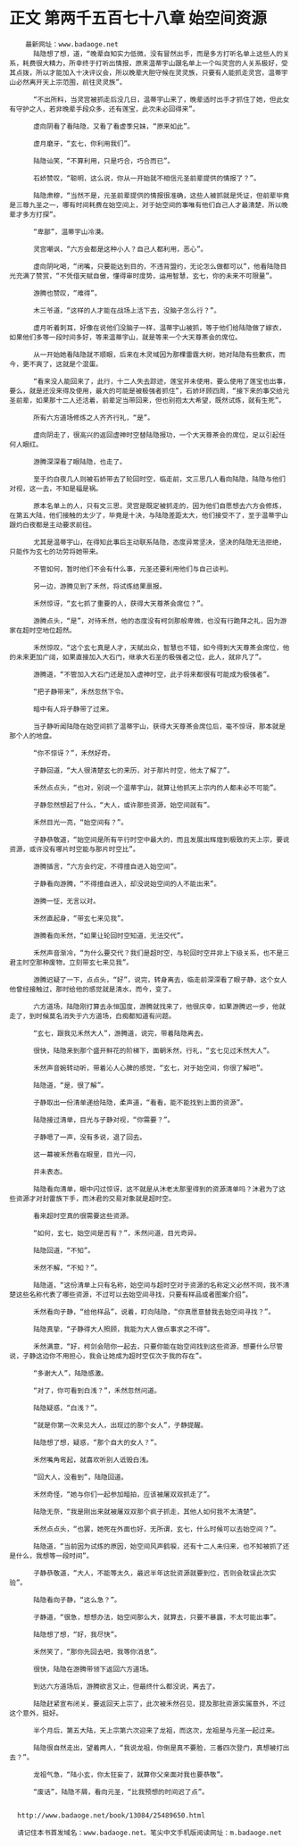 # 正文 第两千五百七十八章 始空间资源
        最新网址：www.badaoge.net
          陆隐想了想，道，“晚辈自知实力低微，没有冒然出手，而是多方打听名单上这些人的关系，耗费很大精力，所幸终于打听出情报，原来温蒂宇山跟名单上一个叫灵宫的人关系极好，受其点拨，所以才能加入十决评议会，所以晚辈大胆守候在灵灵族，只要有人能抓走灵宫，温蒂宇山必然离开天上宗范围，前往灵灵族”。
      
          “不出所料，当灵宫被抓走后没几日，温蒂宇山来了，晚辈适时出手才抓住了她，但此女有守护之人，若非晚辈手段众多，还有莲宝，此次未必回得来”。
      
          虚向阴看了看陆隐，又看了看虚季兄妹，“原来如此”。
      
          虚月磨牙，“玄七，你利用我们”。
      
          陆隐讪笑，“不算利用，只是巧合，巧合而已”。
      
          石娇赞叹，“聪明，这么说，你从一开始就不相信元圣前辈提供的情报了？”。
      
          陆隐肃穆，“当然不是，元圣前辈提供的情报很准确，这些人被抓就是凭证，但前辈毕竟是三尊九圣之一，哪有时间耗费在始空间上，对于始空间的事唯有他们自己人才最清楚，所以晚辈才多方打探”。
      
          “卑鄙”，温蒂宇山冷漠。
      
          灵宫嘲讽，“六方会都是这种小人？自己人都利用，恶心”。
      
          虚向阴叱喝，“闭嘴，只要能达到目的，不违背盟约，无论怎么做都可以”，他看陆隐目光充满了赞赏，“不凭借天赋自傲，懂得审时度势，运用智慧，玄七，你的未来不可限量”。
      
          游腾也赞叹，“难得”。
      
          木三爷道，“这样的人才能在战场上活下去，没脑子怎么行？”。
      
          虚月听着刺耳，好像在说他们没脑子一样，温蒂宇山被抓，等于他们给陆隐做了嫁衣，如果他们多等一段时间多好，等来温蒂宇山，就是等来一个大天尊茶会的席位。
      
          从一开始她看陆隐就不顺眼，后来在木灵域因为那棵雷霆大树，她对陆隐有些歉疚，而今，更不爽了，这就是个混蛋。
      
          “看来没人能回来了，此行，十二人失去踪迹，莲宝并未使用，要么使用了莲宝也出事，要么，就是还没来得及使用，最大的可能是被极强者抓住”，石娇环顾四周，“接下来的事交给元圣前辈，如果那十二人还活着，前辈定当带回来，但也别抱太大希望，既然试炼，就有生死”。
      
          所有六方道场修炼之人齐齐行礼，“是”。
      
          虚向阴走了，很高兴的返回虚神时空替陆隐报功，一个大天尊茶会的席位，足以引起任何人眼红。
      
          游腾深深看了眼陆隐，也走了。
      
          至于灼白夜几人则被石娇带去了轮回时空，临走前，文三思几人看向陆隐，陆隐与他们对视，这一去，不知是福是祸。
      
          原本名单上的人，只有文三思，灵宫是既定被抓走的，因为他们自愿想去六方会修炼，在第五大陆，他们接触的太少了，毕竟是十决，与陆隐差距太大，他们接受不了，至于温蒂宇山跟灼白夜都是主动要求前往。
      
          尤其是温蒂宇山，在得知此事后主动联系陆隐，态度异常坚决，坚决的陆隐无法拒绝，只能作为玄七的功劳将她带来。
      
          不管如何，暂时他们不会有什么事，元圣还要利用他们与自己谈判。
      
          另一边，游腾见到了禾然，将试炼结果禀报。
      
          禾然惊讶，“玄七抓了重要的人，获得大天尊茶会席位？”。
      
          游腾点头，“是”，对待禾然，他的态度没有柯剑那般卑微，也没有行跪拜之礼，因为游家在超时空地位超然。
      
          禾然惊叹，“这个玄七真是人才，天赋出众，智慧也不错，如今得到大天尊茶会席位，他的未来更加广阔，如果直接加入大石门，继承大石圣的极强者之位，此人，就非凡了”。
      
          游腾道，“不管加入大石门还是加入虚神时空，此子将来都很有可能成为极强者”。
      
          “把子静带来”，禾然忽然下令。
      
          暗中有人将子静带了过来。
      
          当子静听闻陆隐在始空间抓了温蒂宇山，获得大天尊茶会席位后，毫不惊讶，那本就是那个人的地盘。
      
          “你不惊讶？”，禾然好奇。
      
          子静回道，“大人很清楚玄七的来历，对于那片时空，他太了解了”。
      
          禾然点点头，“也对，别说一个温蒂宇山，就算让他抓天上宗内的人都未必不可能”。
      
          子静忽然想起了什么，“大人，或许那些资源，始空间就有”。
      
          禾然目光一亮，“始空间有？”。
      
          子静恭敬道，“始空间是所有平行时空中最大的，而且发展出辉煌到极致的天上宗，要说资源，或许没有哪片时空能与那片时空比”。
      
          游腾插言，“六方会约定，不得擅自进入始空间”。
      
          子静看向游腾，“不得擅自进入，却没说始空间的人不能出来”。
      
          游腾一怔，无言以对。
      
          禾然直起身，“带玄七来见我”。
      
          游腾看向禾然，“如果让轮回时空知道，无法交代”。
      
          禾然声音渐冷，“为什么要交代？我们是超时空，与轮回时空并非上下级关系，也不是三君主时空那种废物，立刻带玄七来见我”。
      
          游腾迟疑了一下，点点头，“好”，说完，转身离去，临走前深深看了眼子静，这个女人他曾经接触过，那时给他的感觉就是清水，而今，变了。
      
          六方道场，陆隐刚打算去永恒国度，游腾就找来了，他很庆幸，如果游腾迟一步，他就走了，到时候莫名消失于六方道场，白痴都知道有问题。
      
          “玄七，跟我见禾然大人”，游腾道，说完，带着陆隐离去。
      
          很快，陆隐来到那个盛开鲜花的阶梯下，面朝禾然，行礼，“玄七见过禾然大人”。
      
          禾然声音婉转动听，带着沁人心脾的感觉，“玄七，对于始空间，你很了解吧”。
      
          陆隐道，“是，很了解”。
      
          子静取出一份清单递给陆隐，柔声道，“看看，能不能找到上面的资源”。
      
          陆隐接过清单，目光与子静对视，“你需要？”。
      
          子静嗯了一声，没有多说，退了回去。
      
          这一幕被禾然看在眼里，目光一闪，
      
          并未表态。
      
          陆隐看向清单，眼中闪过惊讶，这不就是从沐老太那里得到的资源清单吗？沐君为了这些资源才对封雷族下手，而沐君的交易对象就是超时空。
      
          看来超时空真的很需要这些资源。
      
          “如何，玄七，始空间是否有？”，禾然问道，目光奇异。
      
          陆隐回道，“不知”。
      
          禾然不解，“不知？”。
      
          陆隐道，“这份清单上只有名称，始空间与超时空对于资源的名称定义必然不同，我不清楚这些名称代表了哪些资源，不过可以去始空间寻找，只要有样品或者图案介绍”。
      
          禾然看向子静，“给他样品”，说着，盯向陆隐，“你真愿意替我去始空间寻找？”。
      
          陆隐真挚，“子静得大人照顾，我能为大人做点事求之不得”。
      
          禾然满意，“好，柯剑会陪你一起去，只要你能在始空间找到这些资源，想要什么尽管说，子静这边你不用担心，我会让她成为超时空仅次于我的存在”。
      
          “多谢大人”，陆隐感激。
      
          “对了，你可看到白浅？”，禾然忽然问道。
      
          陆隐疑惑，“白浅？”。
      
          “就是你第一次来见大人，出现过的那个女人”，子静提醒。
      
          陆隐想了想，疑惑，“那个自大的女人？”。
      
          禾然嘴角弯起，就喜欢听别人诋毁白浅。
      
          “回大人，没看到”，陆隐回道。
      
          禾然奇怪，“她与你们一起参加暗拍，应该被屠双双抓走了”。
      
          陆隐无奈，“我是刚出来就被屠双双那个疯子抓走，其他人如何我不太清楚”。
      
          禾然点点头，“也罢，她死在外面也好，无所谓，玄七，什么时候可以去始空间？”。
      
          陆隐道，“当前因为试炼的原因，始空间风声鹤唳，还有十二人未归来，也不知被抓了还是什么，我想等一段时间”。
      
          子静恭敬道，“大人，不能等太久，最迟半年这批资源就要到位，否则会耽误此次实验”。
      
          陆隐看向子静，“这么急？”。
      
          子静道，“很急，想想办法，始空间那么大，就算去，只要不暴露，不太可能出事”。
      
          陆隐想了想，“好，我尽快”。
      
          禾然笑了，“那你先回去吧，我等你消息”。
      
          很快，陆隐在游腾带领下返回六方道场。
      
          到达六方道场后，游腾欲言又止，但最终什么都没说，离去了。
      
          陆隐赶紧宣布闭关，要返回天上宗了，此次被禾然召见，提及那批资源实属意外，不过这个意外，挺好。
      
          半个月后，第五大陆，天上宗第六次迎来了龙祖，而这次，龙祖是与元圣一起过来。
      
          陆隐很自然走出，望着两人，“我说龙祖，你倒是真不要脸，三番四次登门，真想被打出去？”。
      
          龙祖气急，“陆小玄，你太狂妄了，就算你父亲面对我也要恭敬”。
      
          “废话”，陆隐不屑，看向元圣，“比我预想的时间迟了点”。
      
      
      http://www.badaoge.net/book/13084/25489650.html
      
      请记住本书首发域名：www.badaoge.net。笔尖中文手机版阅读网址：m.badaoge.net